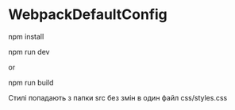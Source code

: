 # WebpackDefaultConfig

npm install

npm run dev

or

npm run build


Стилі попадають з папки src без змін в один файл css/styles.css
